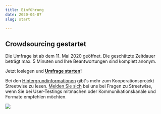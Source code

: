```yaml
---
title: Einführung
date: 2020-04-07
slug: start

---
```

## Crowdsourcing gestartet

Die Umfrage ist ab dem 11. Mai 2020 geöffnet. Die geschätzte Zeitdauer beträgt max. 5 Minuten und Ihre Beantwortungen sind komplett anonym.

Jetzt loslegen und **[Umfrage starten](https://streetwise-app.ch/)!**

Bei den [Hintergrundinformationen](about) gibt's mehr zum Kooperationsprojekt Streetwise zu lesen. [Melden Sie sich](/contact) bei uns bei Fragen zu Streetwise, wenn Sie bei User-Testings mitmachen oder Kommunikationskanäle und Formate empfehlen möchten.

![](/media/streetwise-ytcount-3-16x9-900px.jpg)
